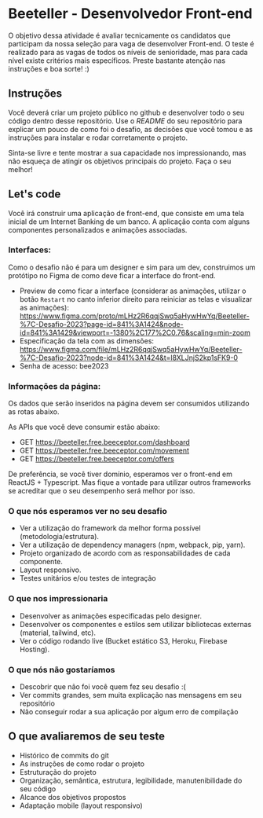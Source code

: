 # Beeteller - Desenvolvedor Front-end

O objetivo dessa atividade é avaliar tecnicamente os candidatos que participam da nossa seleção para vaga de desenvolver Front-end. O teste é realizado para as vagas de todos os níveis de senioridade, mas para cada nível existe critérios mais específicos. 
Preste bastante atenção nas instruções e boa sorte! :)


## Instruções

Você deverá criar um projeto público no github e desenvolver todo o seu código dentro desse repositório. Use o *README* do seu repositório para explicar um pouco de como foi o desafio, as decisões que você tomou e as instruções para instalar e rodar corretamente o projeto.

Sinta-se livre e tente mostrar a sua capacidade nos impressionando, mas não esqueça de atingir os objetivos principais do projeto. Faça o seu melhor!

## Let's code

Você irá construir uma aplicação de front-end, que consiste em uma tela inicial de um Internet Banking de um banco. A aplicação conta com alguns componentes personalizados e animações associadas.


### Interfaces:
Como o desafio não é para um designer e sim para um dev, construimos um protótipo no Figma de como deve ficar a interface do front-end.
* Preview de como ficar a interface (considerar as animações, utilizar o botão `Restart` no canto inferior direito para reiniciar as telas e visualizar as animações): https://www.figma.com/proto/mLHz2R6qqjSwq5aHywHwYq/Beeteller-%7C-Desafio-2023?page-id=841%3A1424&node-id=841%3A1429&viewport=-1380%2C177%2C0.76&scaling=min-zoom
* Especificação da tela com as dimensões: https://www.figma.com/file/mLHz2R6qqjSwq5aHywHwYq/Beeteller-%7C-Desafio-2023?node-id=841%3A1424&t=l8XLJnjS2kp1sFK9-0
* Senha de acesso: bee2023


### Informações da página:
Os dados que serão inseridos na página devem ser consumidos utilizando as rotas abaixo.

As APIs que você deve consumir estão abaixo:
* GET https://beeteller.free.beeceptor.com/dashboard
* GET https://beeteller.free.beeceptor.com/movement
* GET https://beeteller.free.beeceptor.com/offers

De preferência, se você tiver domínio, esperamos ver o front-end em ReactJS + Typescript. Mas fique a vontade para utilizar outros frameworks se acreditar que o seu desempenho será melhor por isso.


### O que nós esperamos ver no seu desafio

* Ver a utilização do framework da melhor forma possível (metodologia/estrutura).
* Ver a utilização de dependency managers (npm, webpack, pip, yarn).
* Projeto organizado de acordo com as responsabilidades de cada componente.
* Layout responsivo.
* Testes unitários e/ou testes de integração

### O que nos impressionaria
* Desenvolver as animações especificadas pelo designer.
* Desenvolver os componentes e estilos sem utilizar bibliotecas externas (material, tailwind, etc).
* Ver o código rodando live (Bucket estático S3, Heroku, Firebase Hosting).

### O que nós não gostaríamos

* Descobrir que não foi você quem fez seu desafio :(
* Ver commits grandes, sem muita explicação nas mensagens em seu repositório 
* Não conseguir rodar a sua aplicação por algum erro de compilação

## O que avaliaremos de seu teste

* Histórico de commits do git
* As instruções de como rodar o projeto
* Estruturação do projeto
* Organização, semântica, estrutura, legibilidade, manutenibilidade do seu código
* Alcance dos objetivos propostos
* Adaptação mobile (layout responsivo)
